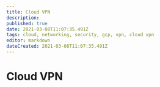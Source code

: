 ```yaml
---
title: Cloud VPN
description: 
published: true
date: 2021-03-08T11:07:35.491Z
tags: cloud, networking, security, gcp, vpn, cloud vpn
editor: markdown
dateCreated: 2021-03-08T11:07:35.491Z
---
```


# Cloud VPN